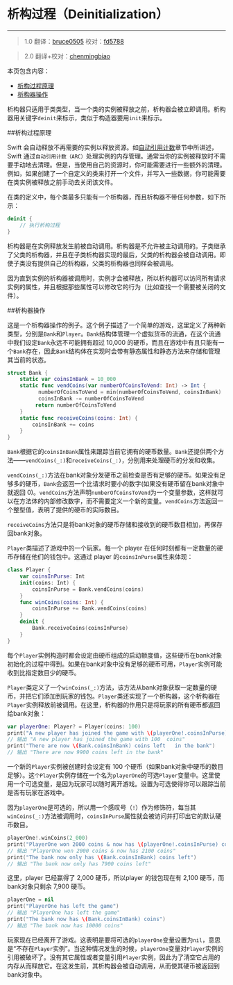 # 析构过程（Deinitialization）
---------------------------

> 1.0
> 翻译：[bruce0505](https://github.com/bruce0505)
> 校对：[fd5788](https://github.com/fd5788)

> 2.0
> 翻译+校对：[chenmingbiao](https://github.com/chenmingbiao)

本页包含内容：

- [析构过程原理](#how_deinitialization_works)
- [析构器操作](#deinitializers_in_action)

析构器只适用于类类型，当一个类的实例被释放之前，析构器会被立即调用。析构器用关键字`deinit`来标示，类似于构造器要用`init`来标示。

<a name="how_deinitialization_works"></a>
##析构过程原理

Swift 会自动释放不再需要的实例以释放资源。如[自动引用计数](./16_Automatic_Reference_Counting.html)章节中所讲述，Swift 通过`自动引用计数（ARC）`处理实例的内存管理。通常当你的实例被释放时不需要手动地去清理。但是，当使用自己的资源时，你可能需要进行一些额外的清理。例如，如果创建了一个自定义的类来打开一个文件，并写入一些数据，你可能需要在类实例被释放之前手动去关闭该文件。

在类的定义中，每个类最多只能有一个析构器，而且析构器不带任何参数，如下所示：

```swift
deinit {
    // 执行析构过程
}
```

析构器是在实例释放发生前被自动调用。析构器是不允许被主动调用的。子类继承了父类的析构器，并且在子类析构器实现的最后，父类的析构器会被自动调用。即使子类没有提供自己的析构器，父类的析构器也同样会被调用。

因为直到实例的析构器被调用时，实例才会被释放，所以析构器可以访问所有请求实例的属性，并且根据那些属性可以修改它的行为（比如查找一个需要被关闭的文件）。

<a name="deinitializers_in_action"></a>
##析构器操作

这是一个析构器操作的例子。这个例子描述了一个简单的游戏，这里定义了两种新类型，分别是`Bank`和`Player`。`Bank`结构体管理一个虚拟货币的流通，在这个流通中我们设定`Bank`永远不可能拥有超过 10,000 的硬币，而且在游戏中有且只能有一个`Bank`存在，因此`Bank`结构体在实现时会带有静态属性和静态方法来存储和管理其当前的状态。

```swift
struct Bank {
    static var coinsInBank = 10_000
    static func vendCoins(var numberOfCoinsToVend: Int) -> Int {
          numberOfCoinsToVend = min(numberOfCoinsToVend, coinsInBank)
          coinsInBank -= numberOfCoinsToVend
         return numberOfCoinsToVend
    }
    static func receiveCoins(coins: Int) {
        coinsInBank += coins
    }
}
```

`Bank`根据它的`coinsInBank`属性来跟踪当前它拥有的硬币数量。`Bank`还提供两个方法——`vendCoins(_:)`和`receiveCoins(_:)`，分别用来处理硬币的分发和收集。

`vendCoins(_:)`方法在bank对象分发硬币之前检查是否有足够的硬币。如果没有足够多的硬币，`Bank`会返回一个比请求时要小的数字(如果没有硬币留在bank对象中就返回 0)。`vendCoins`方法声明`numberOfCoinsToVend`为一个变量参数，这样就可以在方法体的内部修改数字，而不需要定义一个新的变量。`vendCoins`方法返回一个整型值，表明了提供的硬币的实际数目。

`receiveCoins`方法只是将bank对象的硬币存储和接收到的硬币数目相加，再保存回bank对象。

`Player`类描述了游戏中的一个玩家。每一个 player 在任何时刻都有一定数量的硬币存储在他们的钱包中。这通过 player 的`coinsInPurse`属性来体现：

```swift
class Player {
    var coinsInPurse: Int
    init(coins: Int) {
        coinsInPurse = Bank.vendCoins(coins)
    }
    func winCoins(coins: Int) {
        coinsInPurse += Bank.vendCoins(coins)
    }
    deinit {
        Bank.receiveCoins(coinsInPurse)
    }
}
```


每个`Player`实例构造时都会设定由硬币组成的启动额度值，这些硬币在bank对象初始化的过程中得到。如果在bank对象中没有足够的硬币可用，`Player`实例可能收到比指定数目少的硬币。

`Player`类定义了一个`winCoins(_:)`方法，该方法从bank对象获取一定数量的硬币，并把它们添加到玩家的钱包。`Player`类还实现了一个析构器，这个析构器在`Player`实例释放前被调用。在这里，析构器的作用只是将玩家的所有硬币都返回给bank对象：

```swift
var playerOne: Player? = Player(coins: 100)
print("A new player has joined the game with \(playerOne!.coinsInPurse) coins")
// 输出 "A new player has joined the game with 100  coins"
print("There are now \(Bank.coinsInBank) coins left   in the bank")
// 输出 "There are now 9900 coins left in the bank"
```

一个新的`Player`实例被创建时会设定有 100 个硬币（如果bank对象中硬币的数目足够）。这`个Player`实例存储在一个名为`playerOne`的可选`Player`变量中。这里使用一个可选变量，是因为玩家可以随时离开游戏。设置为可选使得你可以跟踪当前是否有玩家在游戏中。

因为`playerOne`是可选的，所以用一个感叹号（`!`）作为修饰符，每当其`winCoins(_:)`方法被调用时，`coinsInPurse`属性就会被访问并打印出它的默认硬币数目。

```swift
playerOne!.winCoins(2_000)
print("PlayerOne won 2000 coins & now has \(playerOne!.coinsInPurse) coins")
// 输出 "PlayerOne won 2000 coins & now has 2100 coins"
print("The bank now only has \(Bank.coinsInBank) coins left")
// 输出 "The bank now only has 7900 coins left"
```

这里，player 已经赢得了 2,000 硬币，所以player 的钱包现在有 2,100 硬币，而bank对象只剩余 7,900 硬币。

```swift
playerOne = nil
print("PlayerOne has left the game")
// 输出 "PlayerOne has left the game"
print("The bank now has \(Bank.coinsInBank) coins")
// 输出 "The bank now has 10000 coins"
```

玩家现在已经离开了游戏。这表明是要将可选的`playerOne`变量设置为`nil`，意思是“不存在`Player`实例”。当这种情况发生的时候，`playerOne`变量对`Player`实例的引用被破坏了。没有其它属性或者变量引用`Player`实例，因此为了清空它占用的内存从而释放它。在这发生前，其析构器会被自动调用，从而使其硬币被返回到bank对象中。
